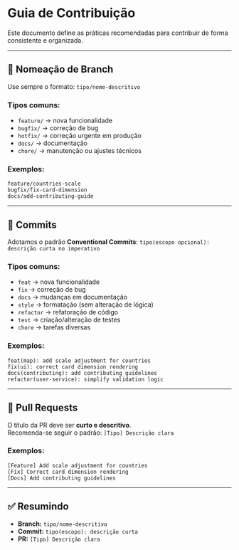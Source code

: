 # Guia de Contribuição

Este documento define as práticas recomendadas para contribuir de forma consistente e organizada.

---

## 🌿 Nomeação de Branch

Use sempre o formato: `tipo/nome-descritivo`

### Tipos comuns:
- `feature/` → nova funcionalidade
- `bugfix/` → correção de bug
- `hotfix/` → correção urgente em produção
- `docs/` → documentação
- `chore/` → manutenção ou ajustes técnicos

### Exemplos:

```
feature/countries-scale
bugfix/fix-card-dimension
docs/add-contributing-guide
```

---

## 📝 Commits

Adotamos o padrão **Conventional Commits**: `tipo(escopo opcional): descrição curta no imperativo`

### Tipos comuns:
- `feat` → nova funcionalidade
- `fix` → correção de bug
- `docs` → mudanças em documentação
- `style` → formatação (sem alteração de lógica)
- `refactor` → refatoração de código
- `test` → criação/alteração de testes
- `chore` → tarefas diversas

### Exemplos:

```
feat(map): add scale adjustment for countries
fix(ui): correct card dimension rendering
docs(contributing): add contributing guidelines
refactor(user-service): simplify validation logic
```

---

## 🔀 Pull Requests

O título da PR deve ser **curto e descritivo**.  
Recomenda-se seguir o padrão: `[Tipo] Descrição clara`

### Exemplos:

```
[Feature] Add scale adjustment for countries
[Fix] Correct card dimension rendering
[Docs] Add contributing guidelines
```

---

## ✅ Resumindo

- **Branch:** `tipo/nome-descritivo`
- **Commit:** `tipo(escopo): descrição curta`
- **PR:** `[Tipo] Descrição clara`
